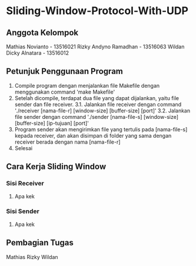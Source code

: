 # Sliding-Window-Protocol-With-UDP

## Anggota Kelompok
Mathias Novianto - 13516021
Rizky Andyno Ramadhan - 13516063
Wildan Dicky Alnatara - 13516012

## Petunjuk Penggunaan Program
1. Compile program dengan menjalankan file Makefile dengan menggunakan command 'make Makefile'
2. Setelah dicompile, terdapat dua file yang dapat dijalankan, yaitu file sender dan file receiver.
3.1. Jalankan file receiver dengan command './receiver [nama-file-r] [window-size] [buffer-size] [port]'
3.2. Jalankan file sender dengan command './sender  [nama-file-s] [window-size] [buffer-size] [ip-tujuan] [port]'
4. Program sender akan mengirimkan file yang tertulis pada [nama-file-s] kepada receiver, dan akan disimpan di folder yang sama dengan receiver berada dengan nama [nama-file-r]
5. Selesai

## Cara Kerja Sliding Window
### Sisi Receiver
1. Apa kek

### Sisi Sender
1. Apa kek

## Pembagian Tugas
Mathias
Rizky
Wildan
